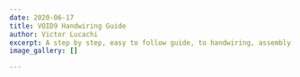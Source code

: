 ```yaml
---
date: 2020-06-17
title: VOID9 Handwiring Guide
author: Victor Lucachi
excerpt: A step by step, easy to follow guide, to handwiring, assembly and firmware flashing of the VOID9 Macropad.
image_gallery: []

---
```

